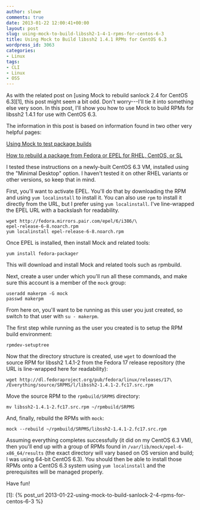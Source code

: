 ```yaml
---
author: slowe
comments: true
date: 2013-01-22 12:00:41+00:00
layout: post
slug: using-mock-to-build-libssh2-1-4-1-rpms-for-centos-6-3
title: Using Mock to Build libssh2 1.4.1 RPMs for CentOS 6.3
wordpress_id: 3063
categories:
- Linux
tags:
- CLI
- Linux
- OSS
---
```


As with the related post on [using Mock to rebuild sanlock 2.4 for CentOS 6.3][1], this post might seem a bit odd. Don't worry---I'll tie it into something else very soon. In this post, I'll show you how to use Mock to build RPMs for libssh2 1.4.1 for use with CentOS 6.3.

The information in this post is based on information found in two other very helpful pages:

[Using Mock to test package builds](http://fedoraproject.org/wiki/Using_Mock_to_test_package_builds)  

[How to rebuild a package from Fedora or EPEL for RHEL, CentOS, or SL](https://www.zabbix.org/wiki/Docs/howto/rebuild_rpms)

I tested these instructions on a newly-built CentOS 6.3 VM, installed using the "Minimal Desktop" option. I haven't tested it on other RHEL variants or other versions, so keep that in mind.

First, you'll want to activate EPEL. You'll do that by downloading the RPM and using `yum localinstall` to install it. You can also use `rpm` to install it directly from the URL, but I prefer using `yum localinstall`. I've line-wrapped the EPEL URL with a backslash for readability.

    wget http://fedora.mirrors.pair.com/epel/6/i386/\
    epel-release-6-8.noarch.rpm
    yum localinstall epel-release-6-8.noarch.rpm

Once EPEL is installed, then install Mock and related tools:

    yum install fedora-packager

This will download and install Mock and related tools such as rpmbuild.

Next, create a user under which you'll run all these commands, and make sure this account is a member of the `mock` group:

    useradd makerpm -G mock
    passwd makerpm

From here on, you'll want to be running as this user you just created, so switch to that user with `su - makerpm`.

The first step while running as the user you created is to setup the RPM build environment:

    rpmdev-setuptree

Now that the directory structure is created, use `wget` to download the source RPM for libssh2 1.4.1-2 from the Fedora 17 release repository (the URL is line-wrapped here for readability):

    wget http://dl.fedoraproject.org/pub/fedora/linux/releases/17\
    /Everything/source/SRPMS/l/libssh2-1.4.1-2.fc17.src.rpm

Move the source RPM to the `rpmbuild/SRPMS` directory:

    mv libssh2-1.4.1-2.fc17.src.rpm ~/rpmbuild/SRPMS

And, finally, rebuild the RPMs with `mock`:

    mock --rebuild ~/rpmbuild/SRPMS/libssh2-1.4.1-2.fc17.src.rpm

Assuming everything completes successfully (it did on my CentOS 6.3 VM), then you'll end up with a group of RPMs found in `/var/lib/mock/epel-6-x86_64/results` (the exact directory will vary based on OS version and build; I was using 64-bit CentOS 6.3). You should then be able to install those RPMs onto a CentOS 6.3 system using `yum localinstall` and the prerequisites will be managed properly.

Have fun!

[1]: {% post_url 2013-01-22-using-mock-to-build-sanlock-2-4-rpms-for-centos-6-3 %}
